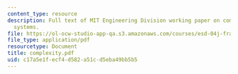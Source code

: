 ```yaml
---
content_type: resource
description: Full text of MIT Engineering Division working paper on complexity in
  systems.
file: https://ol-ocw-studio-app-qa.s3.amazonaws.com/courses/esd-04j-frameworks-and-models-in-engineering-systems-engineering-system-design-spring-2007/c17a5e1fecf4d582a51cd5eba49bb5b5_complexity.pdf
file_type: application/pdf
resourcetype: Document
title: complexity.pdf
uid: c17a5e1f-ecf4-d582-a51c-d5eba49bb5b5
---
```

